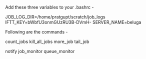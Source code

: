 Add these three variables to your .bashrc -

JOB_LOG_DIR=/home/pratgupt/scratch/job_logs
IFTT_KEY=bWbfU3onmGUzRU3B-DVmH-
SERVER_NAME=beluga


Following are the commands -

count_jobs
kill_all_jobs
more_job
tail_job


notify
job_monitor
queue_monitor
